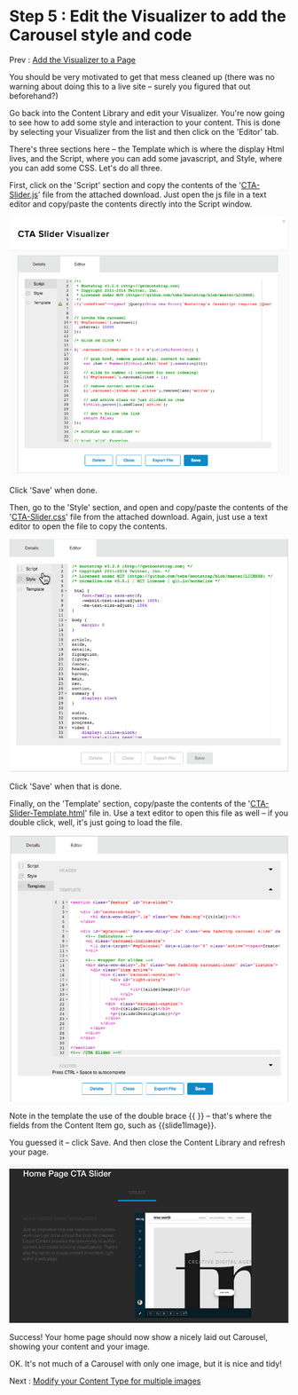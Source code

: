 # Step 5 : Edit the Visualizer to add the Carousel style and code

Prev : [Add the Visualizer to a Page](step4.md)

You should be very motivated to get that mess cleaned up (there was no warning about doing this to a live site – surely you figured that out beforehand?)

Go back into the Content Library and edit your Visualizer.  You&#39;re now going to see how to add some style and interaction to your content.  This is done by selecting your Visualizer from the list and then click on the &#39;Editor&#39; tab.

There&#39;s three sections here – the Template which is where the display Html lives, and the Script, where you can add some javascript, and Style, where you can add some CSS.  Let&#39;s do all three.

First, click on the &#39;Script&#39; section and copy the contents of the &#39;[CTA-Slider.js](../CTA-Slider.js)&#39; file from the attached download.   Just open the js file in a text editor and copy/paste the contents directly into the Script window.

  ![](../images/step5-script-editor.png)

Click &#39;Save&#39; when done.

Then, go to the &#39;Style&#39; section, and open and copy/paste the contents of the &#39;[CTA-Slider.css](../CTA-Slider.css)&#39; file from the attached download.   Again, just use a text editor to open the file to copy the contents.

 ![](../images/step5-style-editor.png)
 
Click &#39;Save&#39; when that is done.

Finally, on the &#39;Template&#39; section, copy/paste the contents of the &#39;[CTA-Slider-Template.html](../CTA-Slider-Template.html)&#39; file in.  Use a text editor to open this file as well – if you double click, well, it&#39;s just going to load the file.

 ![](../images/step5-html-editor.png)

 
Note in the template the use of the double brace {{ }} – that&#39;s where the fields from the Content Item go, such as {{slide1Image}}.

You guessed it – click Save.   And then close the Content Library and refresh your page.

 ![](../images/step5-page.png)

Success! Your home page should now show a nicely laid out Carousel, showing your content and your image.

OK.  It&#39;s not much of a Carousel with only one image, but it is nice and tidy!


Next : [Modify your Content Type for multiple images](step6.md)